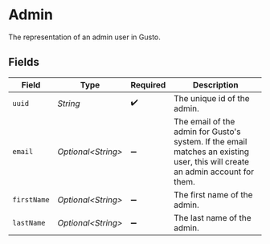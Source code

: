 # Admin

The representation of an admin user in Gusto.


## Fields

| Field                                                                                                                         | Type                                                                                                                          | Required                                                                                                                      | Description                                                                                                                   |
| ----------------------------------------------------------------------------------------------------------------------------- | ----------------------------------------------------------------------------------------------------------------------------- | ----------------------------------------------------------------------------------------------------------------------------- | ----------------------------------------------------------------------------------------------------------------------------- |
| `uuid`                                                                                                                        | *String*                                                                                                                      | :heavy_check_mark:                                                                                                            | The unique id of the admin.                                                                                                   |
| `email`                                                                                                                       | *Optional\<String>*                                                                                                           | :heavy_minus_sign:                                                                                                            | The email of the admin for Gusto's system. If the email matches an existing user, this will create an admin account for them. |
| `firstName`                                                                                                                   | *Optional\<String>*                                                                                                           | :heavy_minus_sign:                                                                                                            | The first name of the admin.                                                                                                  |
| `lastName`                                                                                                                    | *Optional\<String>*                                                                                                           | :heavy_minus_sign:                                                                                                            | The last name of the admin.                                                                                                   |